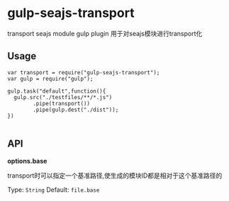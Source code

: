 gulp-seajs-transport
====================

transport seajs module gulp plugin
用于对seajs模块进行transport化

## Usage

```
var transport = require("gulp-seajs-transport");
var gulp = require("gulp");

gulp.task("default",function(){
  gulp.src("./testfiles/**/*.js")
        .pipe(transport())
        .pipe(gulp.dest("./dist"));
})
    

```

## API

**options.base**

transport时可以指定一个基准路径,使生成的模块ID都是相对于这个基准路径的

Type: `String`
Default: `file.base`
